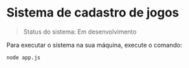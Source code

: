 # Sistema de cadastro de jogos

> Status do sistema: Em desenvolvimento

Para executar o sistema na sua máquina, execute o comando:
```
node app.js
```
